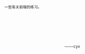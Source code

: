 




                      一些有关前端的练习。








                                                 ————cyx
